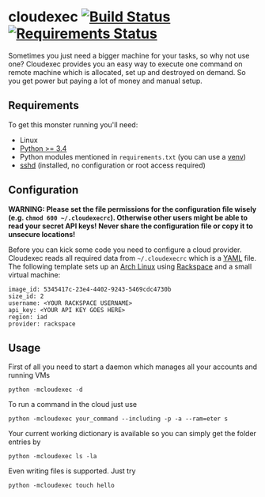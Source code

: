 # cloudexec [![Build Status](https://travis-ci.org/crepererum/cloudexec.svg?branch=master)](https://travis-ci.org/crepererum/cloudexec) [![Requirements Status](https://requires.io/github/crepererum/cloudexec/requirements.png?branch=master)](https://requires.io/github/crepererum/cloudexec/requirements/?branch=master)
Sometimes you just need a bigger machine for your tasks, so why not use one? Cloudexec provides you an easy way to execute one command on remote machine which is allocated, set up and destroyed on demand. So you get power but paying a lot of money and manual setup.

## Requirements
To get this monster running you'll need:

 - Linux
 - [Python >= 3.4](https://www.python.org/)
 - Python modules mentioned in `requirements.txt` (you can use a [venv](https://docs.python.org/3.4/library/venv.html))
 - [sshd](http://www.openssh.com/) (installed, no configuration or root access required)

## Configuration
**WARNING: Please set the file permissions for the configuration file wisely (e.g. `chmod 600 ~/.cloudexecrc`). Otherwise other users might be able to read your secret API keys! Never share the configuration file or copy it to unsecure locations!**

Before you can kick some code you need to configure a cloud provider. Cloudexec reads all required data from `~/.cloudexecrc` which is a [YAML](https://en.wikipedia.org/wiki/YAML) file. The following template sets up an [Arch Linux](https://www.archlinux.org/) using [Rackspace](https://www.rackspace.com/) and a small virtual machine:

    image_id: 5345417c-23e4-4402-9243-5469cdc4730b
    size_id: 2
    username: <YOUR RACKSPACE USERNAME>
    api_key: <YOUR API KEY GOES HERE>
    region: iad
    provider: rackspace

## Usage
First of all you need to start a daemon which manages all your accounts and running VMs

    python -mcloudexec -d

To run a command in the cloud just use

    python -mcloudexec your_command --including -p -a --ram=eter s

Your current working dictionary is available so you can simply get the folder entries by

    python -mcloudexec ls -la

Even writing files is supported. Just try

    python -mcloudexec touch hello


